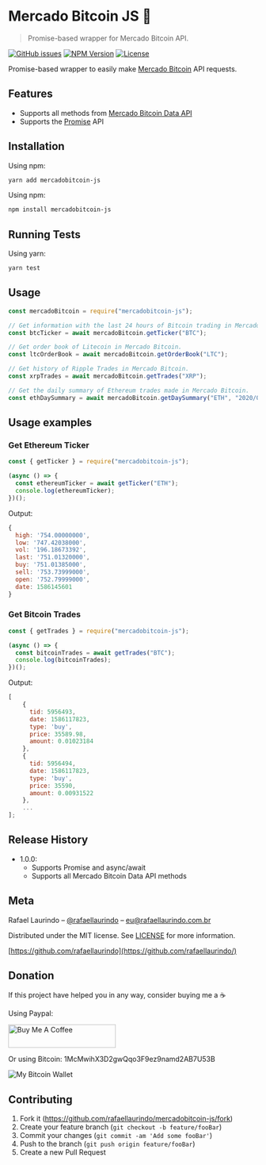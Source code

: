 # Mercado Bitcoin JS :currency_exchange:

> Promise-based wrapper for Mercado Bitcoin API.

[![GitHub issues][issues-image]][issues-url]
[![NPM Version][npm-version]][npm-url]
[![License][license-image]][license-url]

Promise-based wrapper to easily make [Mercado Bitcoin](https://www.mercadobitcoin.com.br/) API requests.

## Features

- Supports all methods from [Mercado Bitcoin Data API](https://www.mercadobitcoin.com.br/api-doc/)
- Supports the [Promise](https://developer.mozilla.org/en-US/docs/Web/JavaScript/Reference/Global_Objects/Promise) API

## Installation

Using npm:

```bash
yarn add mercadobitcoin-js
```

Using npm:

```bash
npm install mercadobitcoin-js
```

## Running Tests

Using yarn:

```bash
yarn test
```

## Usage

```javascript
const mercadoBitcoin = require("mercadobitcoin-js");

// Get information with the last 24 hours of Bitcoin trading in Mercado Bitcoin.
const btcTicker = await mercadoBitcoin.getTicker("BTC");

// Get order book of Litecoin in Mercado Bitcoin.
const ltcOrderBook = await mercadoBitcoin.getOrderBook("LTC");

// Get history of Ripple Trades in Mercado Bitcoin.
const xrpTrades = await mercadoBitcoin.getTrades("XRP");

// Get the daily summary of Ethereum trades made in Mercado Bitcoin.
const ethDaySummary = await mercadoBitcoin.getDaySummary("ETH", "2020/04/05");
```

## Usage examples

### Get Ethereum Ticker

```javascript
const { getTicker } = require("mercadobitcoin-js");

(async () => {
  const ethereumTicker = await getTicker("ETH");
  console.log(ethereumTicker);
})();
```

Output:

```javascript
{
  high: '754.00000000',
  low: '747.42038000',
  vol: '196.18673392',
  last: '751.01320000',
  buy: '751.01385000',
  sell: '753.73999000',
  open: '752.79999000',
  date: 1586145601
}
```

### Get Bitcoin Trades

```javascript
const { getTrades } = require("mercadobitcoin-js");

(async () => {
  const bitcoinTrades = await getTrades("BTC");
  console.log(bitcoinTrades);
})();
```

Output:

```javascript
[
    {
      tid: 5956493,
      date: 1586117823,
      type: 'buy',
      price: 35589.98,
      amount: 0.01023184
    },
    {
      tid: 5956494,
      date: 1586117823,
      type: 'buy',
      price: 35590,
      amount: 0.00931522
    },
    ...
];
```

## Release History

- 1.0.0:
  - Supports Promise and async/await
  - Supports all Mercado Bitcoin Data API methods

## Meta

Rafael Laurindo – [@rafaellaurindo](https://linkedin.com/in/rafaellaurindo) – eu@rafaellaurindo.com.br

Distributed under the MIT license. See [LICENSE](https://github.com/rafaellaurindo/mercadobitcoin-js/blob/master/LICENSE) for more information.

[https://github.com/rafaellaurindo](https://github.com/rafaellaurindo/)

## Donation

If this project have helped you in any way, consider buying me a :coffee:

Using Paypal:

<a href="https://www.buymeacoffee.com/rafaellaurindo" target="_blank"><img src="https://cdn.buymeacoffee.com/buttons/default-yellow.png" alt="Buy Me A Coffee" style="height: 47px !important;width: 217px !important;" ></a>

Or using Bitcoin: 1McMwihX3D2gwQqo3F9ez9namd2AB7U53B

![My Bitcoin Wallet](https://i.imgur.com/JIS5b8w.png)

## Contributing

1. Fork it (<https://github.com/rafaellaurindo/mercadobitcoin-js/fork>)
2. Create your feature branch (`git checkout -b feature/fooBar`)
3. Commit your changes (`git commit -am 'Add some fooBar'`)
4. Push to the branch (`git push origin feature/fooBar`)
5. Create a new Pull Request

[issues-image]: https://img.shields.io/github/issues/rafaellaurindo/mercadobitcoin-js.svg
[issues-url]: https://github.com/rafaellaurindo/mercadobitcoin-js/issues
[npm-version]: https://img.shields.io/npm/v/mercadobitcoin-js.svg
[npm-url]: https://npmjs.org/package/mercadobitcoin-js
[license-image]: https://img.shields.io/github/license/rafaellaurindo/mercadobitcoin-js.svg
[license-url]: https://github.com/rafaellaurindo/mercadobitcoin-js/blob/master/LICENSE
